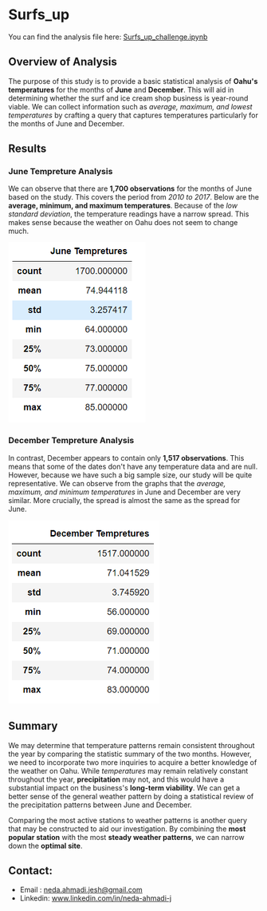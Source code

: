 # Surfs_up
You can find the analysis file here: [Surfs_up_challenge.ipynb](https://github.com/NedaAJ/Surfs_up/blob/main/SurfsUp_Challenge.ipynb)

## Overview of Analysis
The purpose of this study is to provide a basic statistical analysis of **Oahu's temperatures** for the months of **June** and **December**. This will aid in determining whether the surf and ice cream shop business is year-round viable. We can collect information such as *average, maximum, and lowest temperatures* by crafting a query that captures temperatures particularly for the months of June and December.

## Results
### June Tempreture Analysis
We can observe that there are **1,700 observations** for the months of June based on the study. This covers the period from *2010 to 2017*. Below are the **average, minimum, and maximum temperatures**. Because of the *low standard deviation*, the temperature readings have a narrow spread. This makes sense because the weather on Oahu does not seem to change much.

![June-Tempretures.PNG](Resources/June%20Tempretures.PNG)


### December Tempreture Analysis
In contrast, December appears to contain only **1,517 observations**. This means that some of the dates don't have any temperature data and are null. However, because we have such a big sample size, our study will be quite representative. We can observe from the graphs that the *average, maximum, and minimum temperatures* in June and December are very similar. More crucially, the spread is almost the same as the spread for June.

![December-Tempretures.PNG](Resources/December%20Tempretures.PNG)

## Summary
We may determine that temperature patterns remain consistent throughout the year by comparing the statistic summary of the two months. However, we need to incorporate two more inquiries to acquire a better knowledge of the weather on Oahu. While *temperatures* may remain relatively constant throughout the year, **precipitation** may not, and this would have a substantial impact on the business's **long-term viability**. We can get a better sense of the general weather pattern by doing a statistical review of the precipitation patterns between June and December.

Comparing the most active stations to weather patterns is another query that may be constructed to aid our investigation. By combining the **most popular station** with the most **steady weather patterns**, we can narrow down the **optimal site**.

## Contact:
- Email : [neda.ahmadi.jesh@gmail.com](mailto:neda.ahmadi.jesh@gmail.com?subject=[GitHub]%20Source%20Han%20Sans)
- Linkedin: www.linkedin.com/in/neda-ahmadi-j
